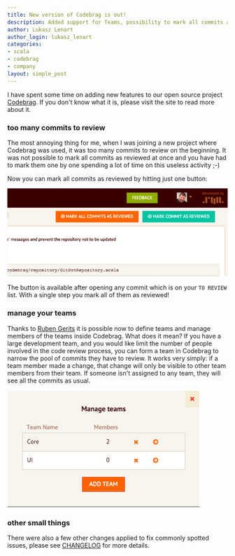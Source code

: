 ```yaml
---
title: New version of Codebrag is out!
description: Added support for Teams, possibility to mark all commits as reviewed and other small improvements
author: Lukasz Lenart
author_login: lukasz_lenart
categories:
- scala
- codebrag
- company
layout: simple_post
---
```


I have spent some time on adding new features to our open source project [Codebrag](http://codebrag.com/).
If you don't know what it is, please visit the site to read more about it.

### too many commits to review

The most annoying thing for me, when I was joining a new project where Codebrag was used, it was too many commits to review
on the beginning. It was not possible to mark all commits as reviewed at once and you have had to mark them one by one
spending a lot of time on this useless activity ;-)

Now you can mark all commits as reviewed by hitting just one button:

![](/img/uploads/2016/03/2016-03-15-cbr-1.png)

The button is available after opening any commit which is on your `TO REVIEW` list. With a single step you mark all of them
as reviewed!

### manage your teams

Thanks to [Ruben Gerits](https://github.com/gerits) it is possible now to define teams and manage members of the teams
inside Codebrag. What does it mean? If you have a large development team, and you would like limit the number of people
involved in the code review process, you can form a team in Codebrag to narrow the pool of commits they have to review.
It works very simply: if a team member made a change, that change will only be visible to other team members from
their team. If someone isn't assigned to any team, they will see all the commits as usual.

![](/img/uploads/2016/03/2016-03-15-cbr-2.png)

### other small things

There were also a few other changes applied to fix commonly spotted issues, please see
[CHANGELOG](https://github.com/softwaremill/codebrag/blob/master/CHANGELOG.md#v233-15032016) for more details.
